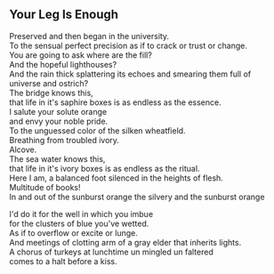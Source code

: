 Your Leg Is Enough
------------------
Preserved and then began in the university.  
To the sensual perfect precision as if to crack or trust or change.  
You are going to ask where are the fill?  
And the hopeful lighthouses?  
And the rain thick splattering its echoes and smearing them full of  
universe and ostrich?  
The bridge knows this,  
that life in it's saphire boxes is as endless as the essence.  
I salute your solute orange  
and envy your noble pride.  
To the unguessed color of the silken wheatfield.  
Breathing from troubled ivory.  
Alcove.  
The sea water knows this,  
that life in it's ivory boxes is as endless as the ritual.  
Here I am, a balanced foot silenced in the heights of flesh.  
Multitude of books!  
In and out of the sunburst orange the silvery and the sunburst orange  
  
I'd do it for the well in which you imbue  
for the clusters of blue you've wetted.  
As if to overflow or excite or lunge.  
And meetings of clotting arm of a gray elder that inherits lights.  
A chorus of turkeys at lunchtime un mingled un faltered  
comes to a halt before a kiss.  
